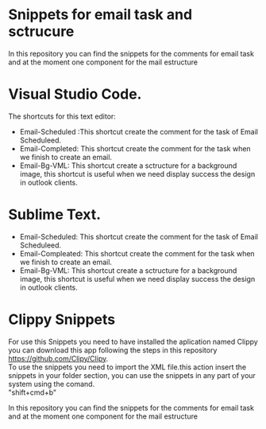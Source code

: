 # Snippets for email task and sctrucure 
In this repository you can find the snippets for the comments for email task and at the moment one component for the mail estructure

# Visual Studio Code.
The shortcuts for this text editor:
 * Email-Scheduled :This shortcut create the comment for the task of Email Scheduleed.
 * Email-Completed: This shortcut create the comment for the task when we finish to create an email.
 * Email-Bg-VML: This shortcut create a sctructure for a background image, this shortcut is useful when we need display success the design in outlook clients.
 
 # Sublime Text.
  * Email-Scheduled: This shortcut create the comment for the task of Email Scheduleed.
  * Email-Compleated: This shortcut create the comment for the task when we finish to create an email.
  * Email-Bg-VML: This shortcut create a sctructure for a background image, this shortcut is useful when we need display success the design in outlook clients.
  
  # Clippy Snippets
  
  For use this Snippets you need to have installed the aplication named Clippy
  you can download this app following the steps in this repository https://github.com/Clipy/Clipy.  
  To use the snippets you need to import the XML file.this action  insert the snippets in your folder section, you can use the 
  snippets in any part of your system using the comand.   
	"shift+cmd+b"

  In this repository you can find the snippets for the comments for email task and at the moment one component for the mail estructure
 
